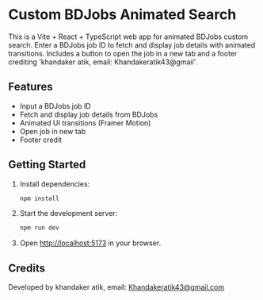 # Custom BDJobs Animated Search

This is a Vite + React + TypeScript web app for animated BDJobs custom search. Enter a BDJobs job ID to fetch and display job details with animated transitions. Includes a button to open the job in a new tab and a footer crediting 'khandaker atik, email: Khandakeratik43@gmail'.

## Features
- Input a BDJobs job ID
- Fetch and display job details from BDJobs
- Animated UI transitions (Framer Motion)
- Open job in new tab
- Footer credit

## Getting Started

1. Install dependencies:
   ```sh
   npm install
   ```
2. Start the development server:
   ```sh
   npm run dev
   ```
3. Open [http://localhost:5173](http://localhost:5173) in your browser.

## Credits
Developed by khandaker atik, email: Khandakeratik43@gmail.com
